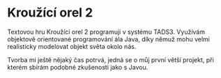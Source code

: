 # Kroužící orel 2

Textovou hru Kroužící orel 2 programuji v systému TADS3.
Využívám objektově orientované programování ála Java, díky
němuž mohu velmi realisticky modelovat objekt světa okolo nás.

Tvorba mi ještě nějaký čas potrvá, jedná se o můj první
větší projekt, při kterém sbírám podobné zkušenosti jako s Javou.

